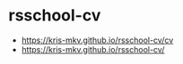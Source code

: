 # rsschool-cv

* https://kris-mkv.github.io/rsschool-cv/cv
* https://kris-mkv.github.io/rsschool-cv/
